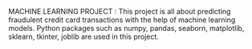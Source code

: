 MACHINE LEARNING PROJECT :
  This project is all about predicting fraudulent credit card transactions with the help of machine learning models.
  Python packages such as numpy, pandas, seaborn, matplotlib, sklearn, tkinter, joblib are used in this project.
